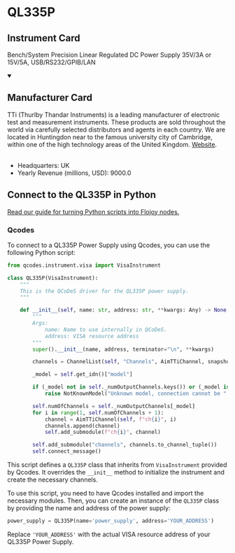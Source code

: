 
# QL335P

## Instrument Card

Bench/System Precision Linear Regulated DC Power Supply 35V/3A or 15V/5A, USB/RS232/GPIB/LAN

<details open>
<summary><h2>Manufacturer Card</h2></summary>
TTi (Thurlby Thandar Instruments) is a leading manufacturer of electronic test and measurement instruments. These products are sold throughout the world via carefully selected distributors and agents in each country. We are located in Huntingdon near to the famous university city of Cambridge, within one of the high technology areas of the United Kingdom. <a href=https://www.aimtti.com/>Website</a>.
<br></br>
<ul>
  <li>Headquarters: UK</li>
  <li>Yearly Revenue (millions, USD): 9000.0</li>
</ul>
</details>

## Connect to the QL335P in Python

[Read our guide for turning Python scripts into Flojoy nodes.](https://docs.flojoy.ai/custom-nodes/creating-custom-node/)


### Qcodes

To connect to a QL335P Power Supply using Qcodes, you can use the following Python script:

```python
from qcodes.instrument.visa import VisaInstrument

class QL335P(VisaInstrument):
    """
    This is the QCoDeS driver for the QL335P power supply.
    """

    def __init__(self, name: str, address: str, **kwargs: Any) -> None:
        """
        Args:
            name: Name to use internally in QCoDeS.
            address: VISA resource address
        """
        super().__init__(name, address, terminator="\n", **kwargs)

        channels = ChannelList(self, "Channels", AimTTiChannel, snapshotable=False)

        _model = self.get_idn()["model"]

        if (_model not in self._numOutputChannels.keys()) or (_model is None):
            raise NotKnownModel("Unknown model, connection cannot be " "established.")

        self.numOfChannels = self._numOutputChannels[_model]
        for i in range(1, self.numOfChannels + 1):
            channel = AimTTiChannel(self, f"ch{i}", i)
            channels.append(channel)
            self.add_submodule(f"ch{i}", channel)

        self.add_submodule("channels", channels.to_channel_tuple())
        self.connect_message()
```

This script defines a `QL335P` class that inherits from `VisaInstrument` provided by Qcodes. It overrides the `__init__` method to initialize the instrument and create the necessary channels.

To use this script, you need to have Qcodes installed and import the necessary modules. Then, you can create an instance of the `QL335P` class by providing the name and address of the power supply:

```python
power_supply = QL335P(name='power_supply', address='YOUR_ADDRESS')
```

Replace `'YOUR_ADDRESS'` with the actual VISA resource address of your QL335P Power Supply.

